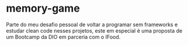 # memory-game
Parte do meu desafio pessoal de voltar a programar sem frameworks e estudar clean code nesses projetos, este em especial é uma proposta de um Bootcamp da DIO em parceria com o IFood.
